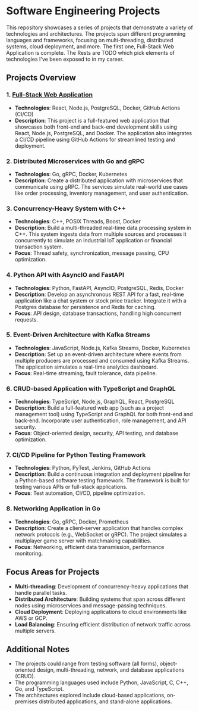 # Software Engineering Projects

This repository showcases a series of projects that demonstrate a variety of technologies and architectures. The projects span different programming languages and frameworks, focusing on multi-threading, distributed systems, cloud deployment, and more.  The first one, Full-Stack Web Application is complete.  The Rests are TODO which pick elements of technologies I've been exposed to in my career.

## Projects Overview

### 1. [Full-Stack Web Application](./fullstack-web-app)
- **Technologies**: React, Node.js, PostgreSQL, Docker, GitHub Actions (CI/CD)
- **Description**: This project is a full-featured web application that showcases both front-end and back-end development skills using React, Node.js, PostgreSQL, and Docker. The application also integrates a CI/CD pipeline using GitHub Actions for streamlined testing and deployment.

### 2. Distributed Microservices with Go and gRPC
- **Technologies**: Go, gRPC, Docker, Kubernetes
- **Description**: Create a distributed application with microservices that communicate using gRPC. The services simulate real-world use cases like order processing, inventory management, and user authentication.

### 3. Concurrency-Heavy System with C++
- **Technologies**: C++, POSIX Threads, Boost, Docker
- **Description**: Build a multi-threaded real-time data processing system in C++. This system ingests data from multiple sources and processes it concurrently to simulate an industrial IoT application or financial transaction system.
- **Focus**: Thread safety, synchronization, message passing, CPU optimization.

### 4. Python API with AsyncIO and FastAPI
- **Technologies**: Python, FastAPI, AsyncIO, PostgreSQL, Redis, Docker
- **Description**: Develop an asynchronous REST API for a fast, real-time application like a chat system or stock price tracker. Integrate it with a Postgres database for persistence and Redis for caching.
- **Focus**: API design, database transactions, handling high concurrent requests.

### 5. Event-Driven Architecture with Kafka Streams
- **Technologies**: JavaScript, Node.js, Kafka Streams, Docker, Kubernetes
- **Description**: Set up an event-driven architecture where events from multiple producers are processed and consumed using Kafka Streams. The application simulates a real-time analytics dashboard.
- **Focus**: Real-time streaming, fault tolerance, data pipeline.

### 6. CRUD-based Application with TypeScript and GraphQL
- **Technologies**: TypeScript, Node.js, GraphQL, React, PostgreSQL
- **Description**: Build a full-featured web app (such as a project management tool) using TypeScript and GraphQL for both front-end and back-end. Incorporate user authentication, role management, and API security.
- **Focus**: Object-oriented design, security, API testing, and database optimization.

### 7. CI/CD Pipeline for Python Testing Framework
- **Technologies**: Python, PyTest, Jenkins, GitHub Actions
- **Description**: Build a continuous integration and deployment pipeline for a Python-based software testing framework. The framework is built for testing various APIs or full-stack applications.
- **Focus**: Test automation, CI/CD, pipeline optimization.

### 8. Networking Application in Go
- **Technologies**: Go, gRPC, Docker, Prometheus
- **Description**: Create a client-server application that handles complex network protocols (e.g., WebSocket or gRPC). The project simulates a multiplayer game server with matchmaking capabilities.
- **Focus**: Networking, efficient data transmission, performance monitoring.

## Focus Areas for Projects

- **Multi-threading**: Development of concurrency-heavy applications that handle parallel tasks.
- **Distributed Architecture**: Building systems that span across different nodes using microservices and message-passing techniques.
- **Cloud Deployment**: Deploying applications to cloud environments like AWS or GCP.
- **Load Balancing**: Ensuring efficient distribution of network traffic across multiple servers.

## Additional Notes

- The projects could range from testing software (all forms), object-oriented design, multi-threading, network, and database applications (CRUD).
- The programming languages used include Python, JavaScript, C, C++, Go, and TypeScript.
- The architectures explored include cloud-based applications, on-premises distributed applications, and stand-alone applications.

